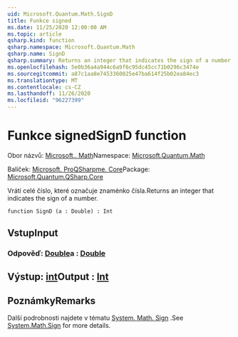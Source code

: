 ```yaml
---
uid: Microsoft.Quantum.Math.SignD
title: Funkce signed
ms.date: 11/25/2020 12:00:00 AM
ms.topic: article
qsharp.kind: function
qsharp.namespace: Microsoft.Quantum.Math
qsharp.name: SignD
qsharp.summary: Returns an integer that indicates the sign of a number.
ms.openlocfilehash: 5e0b36a4a944c6a9f6c95dc45cc71b0296c3474e
ms.sourcegitcommit: a87c1aa8e7453360025e47ba614f25b02ea84ec3
ms.translationtype: MT
ms.contentlocale: cs-CZ
ms.lasthandoff: 11/26/2020
ms.locfileid: "96227399"
---
```

# <a name="signd-function"></a><span data-ttu-id="28dc4-102">Funkce signed</span><span class="sxs-lookup"><span data-stu-id="28dc4-102">SignD function</span></span>

<span data-ttu-id="28dc4-103">Obor názvů: [Microsoft.. Math](xref:Microsoft.Quantum.Math)</span><span class="sxs-lookup"><span data-stu-id="28dc4-103">Namespace: [Microsoft.Quantum.Math](xref:Microsoft.Quantum.Math)</span></span>

<span data-ttu-id="28dc4-104">Balíček: [Microsoft. ProQSharpme. Core](https://nuget.org/packages/Microsoft.Quantum.QSharp.Core)</span><span class="sxs-lookup"><span data-stu-id="28dc4-104">Package: [Microsoft.Quantum.QSharp.Core](https://nuget.org/packages/Microsoft.Quantum.QSharp.Core)</span></span>


<span data-ttu-id="28dc4-105">Vrátí celé číslo, které označuje znaménko čísla.</span><span class="sxs-lookup"><span data-stu-id="28dc4-105">Returns an integer that indicates the sign of a number.</span></span>

```qsharp
function SignD (a : Double) : Int
```


## <a name="input"></a><span data-ttu-id="28dc4-106">Vstup</span><span class="sxs-lookup"><span data-stu-id="28dc4-106">Input</span></span>

### <a name="a--double"></a><span data-ttu-id="28dc4-107">Odpověď: [Double](xref:microsoft.quantum.lang-ref.double)</span><span class="sxs-lookup"><span data-stu-id="28dc4-107">a : [Double](xref:microsoft.quantum.lang-ref.double)</span></span>





## <a name="output--int"></a><span data-ttu-id="28dc4-108">Výstup: [int](xref:microsoft.quantum.lang-ref.int)</span><span class="sxs-lookup"><span data-stu-id="28dc4-108">Output : [Int](xref:microsoft.quantum.lang-ref.int)</span></span>



## <a name="remarks"></a><span data-ttu-id="28dc4-109">Poznámky</span><span class="sxs-lookup"><span data-stu-id="28dc4-109">Remarks</span></span>

<span data-ttu-id="28dc4-110">Další podrobnosti najdete v tématu [System. Math. Sign](https://docs.microsoft.com/dotnet/api/system.math.sign) .</span><span class="sxs-lookup"><span data-stu-id="28dc4-110">See [System.Math.Sign](https://docs.microsoft.com/dotnet/api/system.math.sign) for more details.</span></span>